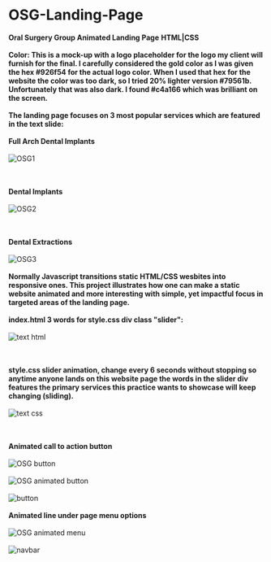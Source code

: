 # OSG-Landing-Page
**Oral Surgery Group Animated Landing Page**
**HTML|CSS**
\
\
**Color: This is a mock-up with a logo placeholder for the logo my client will furnish for the final. 
I carefully considered the gold color as I was given the hex #926f54 for the actual logo color. 
When I used that hex for the website the color was too dark, so I tried 20% lighter version #79561b. 
Unfortunately that was also dark. I found #c4a166 which was brilliant on the screen.** 
\
\
**The landing page focuses on 3 most popular services which are featured in the text slide:** 
\
\
**Full Arch Dental Implants**
\
\
![OSG1](https://github.com/JCPTrevillian/OSG-Landing-Page/assets/95890754/02f0c615-e43e-42cc-abe9-2b4ad2b650c8)

\
\
**Dental Implants**
\
\
![OSG2](https://github.com/JCPTrevillian/OSG-Landing-Page/assets/95890754/f9a4d4d2-b984-4305-ab08-6ea621227dac)

\
\
**Dental Extractions**
\
\
![OSG3](https://github.com/JCPTrevillian/OSG-Landing-Page/assets/95890754/a9f689c3-91e6-4932-a0d7-7cf249775e1d)
\
\
**Normally Javascript transitions static HTML/CSS wesbites into responsive ones. 
This project illustrates how one can make a static website animated and more interesting with simple, 
yet impactful focus in targeted areas of the landing page.** 
\
\
**index.html 3 words for style.css div class "slider":** 
\
\
![text html](https://github.com/JCPTrevillian/OSG-Landing-Page/assets/95890754/a9cc20f1-a740-4649-a6f0-775ff55eb81d)

\
\
**style.css slider animation, change every 6 seconds without stopping so anytime anyone lands on this website page the words 
in the slider div features the primary services this practice wants to showcase will keep changing (sliding).**
\
\
![text css](https://github.com/JCPTrevillian/OSG-Landing-Page/assets/95890754/d0e06b0c-3d45-49eb-8eb1-cd63cce47d48)

\
\
**Animated call to action button**
\
\
![OSG button](https://github.com/JCPTrevillian/OSG-Landing-Page/assets/95890754/9252c668-4c98-4bab-b10d-4486388d82c9)
\
\
![OSG animated button](https://github.com/JCPTrevillian/OSG-Landing-Page/assets/95890754/8bc26584-d37b-434f-a547-655212731620)
\
\
![button](https://github.com/JCPTrevillian/OSG-Landing-Page/assets/95890754/e6f6fdfb-64e4-49be-bcac-d6fdf585ecfe)
\
\
**Animated line under page menu options**
\
\
![OSG animated menu](https://github.com/JCPTrevillian/OSG-Landing-Page/assets/95890754/310c8010-abb3-4f87-9920-51a38d4521f0)
\
\
![navbar](https://github.com/JCPTrevillian/OSG-Landing-Page/assets/95890754/e083f54a-8ef5-4eb2-bbd9-022320ba4a74)
